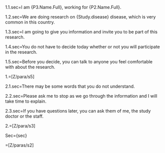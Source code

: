 1.1.sec=I am {P3.Name.Full}, working for {P2.Name.Full}. 

1.2.sec=We are doing research on {Study.disease} disease, which is very common in this country.

1.3.sec=I am going to give you information and invite you to be part of this  research.

1.4.sec=You do not have to decide today whether or not you will participate in the research.

1.5.sec=Before you decide, you can talk to anyone you feel comfortable with about the research. 

1.=[Z/para/s5]

2.1.sec=There  may be some words that you do not understand.

2.2.sec=Please ask me to stop as we go through the information and I will take time to explain.

2.3.sec=If you have questions later, you can ask them of me, the study doctor or the staff.

2.=[Z/para/s3]

Sec={sec}

=[Z/paras/s2]